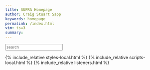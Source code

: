 ```yaml
---
title: SUPRA Homepage
author: Craig Stuart Sapp
keywords: homepage
permalink: /index.html
vim: ts=3
summary: 
---
```




<input id="search" placeholder="search" value="" autocomplete="off">
<span id="search-count"></span>

<div id="list"></div>

{% include_relative styles-local.html %}
{% include_relative scripts-local.html %}
{% include_relative listeners.html %}

